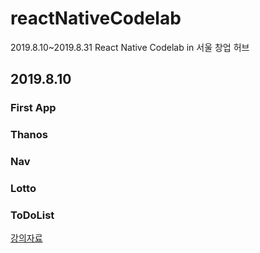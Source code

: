 # reactNativeCodelab
2019.8.10~2019.8.31 React Native Codelab in 서울 창업 허브

## 2019.8.10
### First App
### Thanos
### Nav
### Lotto
### ToDoList

[강의자료]('https://github.com/GrotesQ/Codelab-React-Native-3rd')
